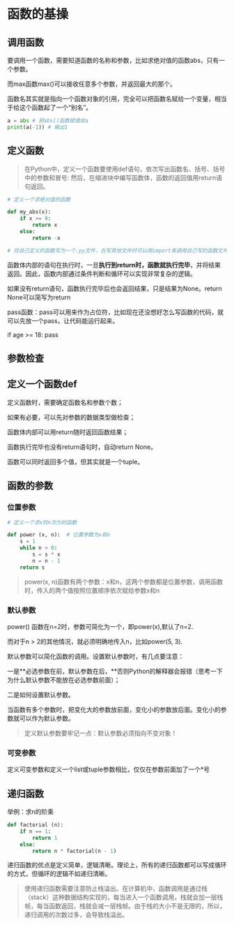 # 函数的基操

## 调用函数

要调用一个函数，需要知道函数的名称和参数，比如求绝对值的函数abs，只有一个参数。

而max函数max()可以接收任意多个参数，并返回最大的那个。

函数名其实就是指向一个函数对象的引用，完全可以把函数名赋给一个变量，相当于给这个函数起了一个“别名”。

```py
a = abs # 把abs()函数赋值给a
print(a(-1)) # 输出1
```

## 定义函数

> 在Python中，定义一个函数要使用def语句，依次写出函数名、括号、括号中的参数和冒号: 然后，在缩进块中编写函数体，函数的返回值用return语句返回。
 
```py
# 定义一个求绝对值的函数

def my_abs(x):
    if x >= 0:
        return x
    else:
        return -x

# 将自己定义的函数写为一个.py文件，在写其他文件时可以用import来调用自己写的函数文件
```

函数体内部的语句在执行时，一旦**执行到return时，函数就执行完毕**，并将结果返回。因此，函数内部通过条件判断和循环可以实现非常复杂的逻辑。

如果没有return语句，函数执行完毕后也会返回结果，只是结果为None。return None可以简写为return

pass函数：pass可以用来作为占位符，比如现在还没想好怎么写函数的代码，就可以先放一个pass，让代码能运行起来。

if age >= 18:
    pass


## 参数检查

## 定义一个函数def

定义函数时，需要确定函数名和参数个数；

如果有必要，可以先对参数的数据类型做检查；

函数体内部可以用return随时返回函数结果；

函数执行完毕也没有return语句时，自动return None。

函数可以同时返回多个值，但其实就是一个tuple。


## 函数的参数

### 位置参数

```python
# 定义一个求x的n次方的函数

def power (x, n):  # 位置参数为x和n
    s = 1
    while n > 0:
        s = s * x
        n = n - 1
    return s
```

> power(x, n)函数有两个参数：x和n，这两个参数都是位置参数，调用函数时，传入的两个值按照位置顺序依次赋给参数x和n

### 默认参数

power() 函数在n=2时，参数可简化为一个，即power(x),默认了n=2.

而对于n > 2的其他情况，就必须明确地传入n，比如power(5, 3).

默认参数可以简化函数的调用。设置默认参数时，有几点要注意：

一是**必选参数在前，默认参数在后，**否则Python的解释器会报错（思考一下为什么默认参数不能放在必选参数前面）；

二是如何设置默认参数。

当函数有多个参数时，把变化大的参数放前面，变化小的参数放后面。变化小的参数就可以作为默认参数。

>  定义默认参数要牢记一点：默认参数必须指向不变对象！

### 可变参数

定义可变参数和定义一个list或tuple参数相比，仅仅在参数前面加了一个*号

## 递归函数

举例：求n的阶乘

```python
def factorial (n):
    if n == 1:
        return 1
    else:
        return n * factorial(n - 1)
```

递归函数的优点是定义简单，逻辑清晰。理论上，所有的递归函数都可以写成循环的方式，但循环的逻辑不如递归清晰。

>使用递归函数需要注意防止栈溢出。在计算机中，函数调用是通过栈（stack）这种数据结构实现的，每当进入一个函数调用，栈就会加一层栈帧，每当函数返回，栈就会减一层栈帧。由于栈的大小不是无限的，所以，递归调用的次数过多，会导致栈溢出。

